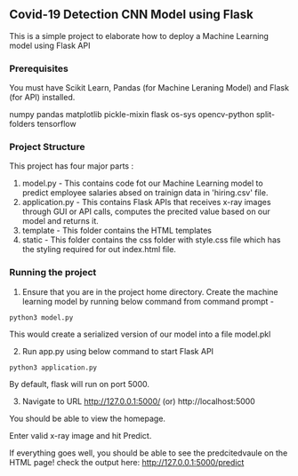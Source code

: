 ## Covid-19 Detection CNN Model using Flask
This is a simple project to elaborate how to deploy a Machine Learning model using Flask API

### Prerequisites
You must have Scikit Learn, Pandas (for Machine Leraning Model) and Flask (for API) installed.

numpy
pandas
matplotlib
pickle-mixin
flask
os-sys
opencv-python
split-folders
tensorflow

### Project Structure
This project has four major parts :
1. model.py - This contains code fot our Machine Learning model to predict employee salaries absed on trainign data in 'hiring.csv' file.
2. application.py - This contains Flask APIs that receives x-ray images through GUI or API calls, computes the precited value based on our model and returns it.
3. template - This folder contains the HTML templates
4. static - This folder contains the css folder with style.css file which has the styling required for out index.html file.

### Running the project
1. Ensure that you are in the project home directory. Create the machine learning model by running below command from command prompt -
```
python3 model.py
```
This would create a serialized version of our model into a file model.pkl

2. Run app.py using below command to start Flask API
```
python3 application.py
```
By default, flask will run on port 5000.

3. Navigate to URL http://127.0.0.1:5000/ (or) http://localhost:5000

You should be able to view the homepage.

Enter valid x-ray image and hit Predict.

If everything goes well, you should  be able to see the predcitedvaule on the HTML page!
check the output here: http://127.0.0.1:5000/predict

